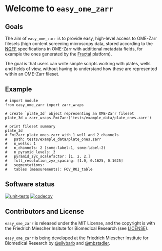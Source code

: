 # Welcome to `easy_ome_zarr`

## Goals
The aim of `easy_ome_zarr` is to provide easy, high-level access
to OME-Zarr filesets (high content screening microscopy data, stored
according to the [NGFF](https://ngff.openmicroscopy.org/latest/)
specifications in OME-Zarr with additional metadata fields, for
example the ones generated by the [Fractal](https://fractal-analytics-platform.github.io/fractal-tasks-core/) platform).

The goal is that users can write simple scripts working with plates,
wells and fields of view, without having to understand how these
are represented within an OME-Zarr fileset.

## Example
```
# import module
from easy_ome_zarr import zarr_wraps

# create `plate_3d` object representing an OME-Zarr fileset
plate_3d = zarr_wraps.FmiZarr('tests/example_data/plate_ones.zarr')

# print fileset summary
plate_3d
# FmiZarr plate_ones.zarr with 1 well and 2 channels
#   path: tests/example_data/plate_ones.zarr
#   n_wells: 1
#   n_channels: 2 (some-label-1, some-label-2)
#   n_pyramid_levels: 3
#   pyramid_zyx_scalefactor: [1. 2. 2.]
#   full_resolution_zyx_spacing: [1.0, 0.1625, 0.1625]
#   segmentations: 
#   tables (measurements): FOV_ROI_table
```

## Software status
[![unit-tests](https://github.com/fmi-basel/gbioinfo-easy_ome_zarr/actions/workflows/test_and_deploy.yaml/badge.svg)](https://github.com/fmi-basel/gbioinfo-easy_ome_zarr/actions/workflows/test_and_deploy.yaml)
[![codecov](https://codecov.io/gh/fmi-basel/gbioinfo-easy_ome_zarr/graph/badge.svg?token=GEBLX8ENJ1)](https://codecov.io/gh/fmi-basel/gbioinfo-easy_ome_zarr)

## Contributors and License
`easy_ome_zarr` is released under the MIT License, and the copyright
is with the Friedrich Miescher Insitute for Biomedical Research
(see [LICENSE](https://github.com/fmi-basel/gbioinfo-easy_ome_zarr/blob/main/LICENSE)).

`easy_ome_zarr` is being developed at the Friedrich Miescher Institute for
Biomedical Research by [@silvbarb](https://github.com/silvbarb) and [@mbstadler](https://github.com/mbstadler).